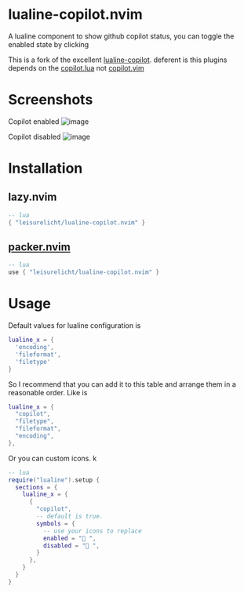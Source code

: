 # lualine-copilot.nvim

A lualine component to show github copilot status,
you can toggle the enabled state by clicking

This is a fork of the excellent [lualine-copilot](https://github.com/ofseed/lualine-copilot).
deferent is this plugins depends on the [copilot.lua](https://github.com/zbirenbaum/copilot.lua) not [copilot.vim](https://github.com/github/copilot.vim)

# Screenshots

Copilot enabled
![image](https://user-images.githubusercontent.com/8042345/241569989-57d59b92-3699-459a-a62a-ac37648a6b28.png)

Copilot disabled
![image](https://user-images.githubusercontent.com/8042345/241570024-2d81178b-a97e-4cdc-a72d-3093acb15005.png)

# Installation

## lazy.nvim

```lua
-- lua
{ "leisurelicht/lualine-copilot.nvim" }
```

## [packer.nvim](https://github.com/wbthomason/packer.nvim)
```lua
-- lua
use { "leisurelicht/lualine-copilot.nvim" }
```

# Usage
Default values for lualine configuration is
```lua
lualine_x = {
  'encoding',
  'fileformat',
  'filetype'
}
```
So I recommend that you can add it to this table and arrange them in a reasonable order.
Like is
```lua
lualine_x = {
  "copilot",
  "filetype",
  "fileformat",
  "encoding",
},
```

Or you can custom icons.
k
```lua
-- lua
require("lualine").setup {
  sections = {
    lualine_x = {
      {
        "copilot",
        -- default is true.
        symbols = {
          -- use your icons to replace
          enabled = " ",
          disabled = " ",
        }
      },
    }
  }
}
```
